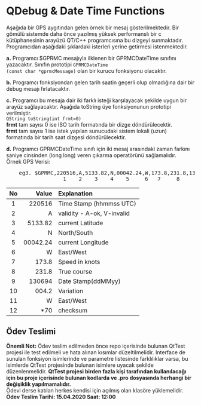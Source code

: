 # QDebug & Date Time Functions

Aşağıda bir GPS aygıtından gelen örnek bir mesaj gösterilmektedir. Bir gömülü sistemde daha önce yazılmış yüksek performanslı bir c kütüphanesinin arayüzü QT/C++ programcısına bu dizgeyi sunmaktadır. Programcıdan aşağıdaki şıklardaki isterleri yerine getirmesi istenmektedir.

**a.** Programcı $GPRMC mesajıyla ilklenen bir GPRMCDateTime sınıfını yazacaktır. Sınıfın  prototipi <code>GPRMCDateTime (const char *gprmcMessage)</code> olan bir kurucu fonksiyonu olacaktır.  

**b.** Programcı fonksiyondan gelen tarih saatin geçerli olup olmadığına dair bir debug mesajı fırlatacaktır.  

**c.**  Programcı bu mesaja dair iki farklı isteği karşılayacak şekilde uygun bir arayüz sağlayacaktır. Aşağıda toString üye fonksiyonunun prototipi verilmiştir.  
<code>QString toString(int frmt=0)</code>  
**frmt** tam sayısı 0 ise ISO tarih formatında bir dizge döndürülecektir.  
**frmt** tam sayısı 1 ise istek yapılan sunucudaki sistem lokali (uzun) formatında bir tarih saat dizgesi döndürülecektir.  

**d.**  Programcı GPRMCDateTime sınıfı için iki mesaj arasındaki zaman farkını saniye cinsinden (long long) veren çıkarma operatörünü sağlamalıdır.  
Örnek GPS Verisi:

<pre>
    eg3. $GPRMC,220516,A,5133.82,N,00042.24,W,173.8,231.8,130694,004.2,W*70
                  1    2    3    4    5     6   7     8      9    10   11 12
</pre>

| No |  Value   |        Explanation           |
|:--:|---------:|:-----------------------------|
| 1  | 220516   |  Time Stamp (hhmmss UTC)     |
| 2  | A        |  validity - A-ok, V-invalid  |
| 3  | 5133.82  |  current Latitude            |
| 4  | N        |  North/South                 |
| 5  | 00042.24 |  current Longitude           |
| 6  | W        |  East/West                   |
| 7  | 173.8    |  Speed in knots              |
| 8  | 231.8    |  True course                 |
| 9  | 130694   |  Date Stamp(ddMMyy)          |
| 10 | 004.2    |  Variation                   |
| 11 | W        |  East/West                   |
| 12 | *70      |  checksum                    |
  

## Ödev Teslimi

**Önemli Not:** Ödev teslim edilmeden önce repo içerisinde bulunan QtTest projesi ile test edilmeli ve hata alınan kısımlar düzeltilmelidir. Interface de sunulan fonksiyon isimlerinde ve parametre listesinde farklılıklar varsa, bu isimlerde QtTest projesinde bulunan isimlere uyacak şekilde düzenlenmelidir. **QtTest projesi birden fazla kişi tarafından kullanılacağı için bu proje içerisinde bulunan kodlarda ve .pro dosyasında herhangi bir değişiklik yapılmamalıdır.**  
Ödevi derse katılan herkes kendisi için açılmış olan klasöre yüklemelidir. **Ödev Teslim Tarihi: 15.04.2020 Saat: 12:00**

